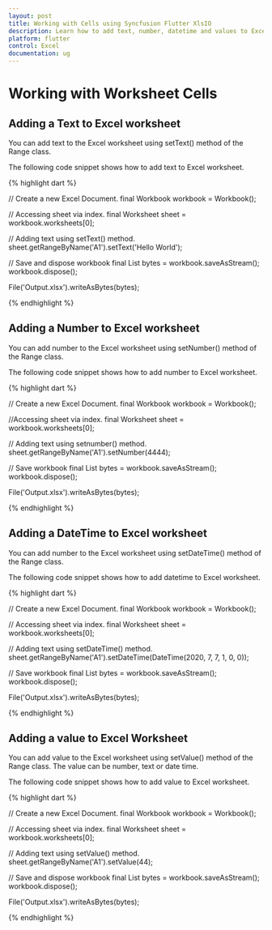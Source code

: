 ```yaml
---
layout: post
title: Working with Cells using Syncfusion Flutter XlsIO
description: Learn how to add text, number, datetime and values to Excel worksheet using Syncfusion Flutter XlsIO.
platform: flutter
control: Excel
documentation: ug
---
```


# Working with Worksheet Cells  

## Adding a Text to Excel worksheet

You can add text to the Excel worksheet using setText() method of the Range class.

The following code snippet shows how to add text to Excel worksheet.

{% highlight dart %}

// Create a new Excel Document.
final Workbook workbook = Workbook();

// Accessing sheet via index.
final Worksheet sheet = workbook.worksheets[0];

// Adding text using setText() method.
sheet.getRangeByName('A1').setText('Hello World');

// Save and dispose workbook
final List<int> bytes = workbook.saveAsStream();
workbook.dispose();

File('Output.xlsx').writeAsBytes(bytes);

{% endhighlight %}

## Adding a Number to Excel worksheet

You can add number to the Excel worksheet using setNumber() method of the Range class.

The following code snippet shows how to add number to Excel worksheet.

{% highlight dart %}

// Create a new Excel Document.
final Workbook workbook = Workbook();

//Accessing sheet via index.
final Worksheet sheet = workbook.worksheets[0];

// Adding text using setnumber() method.
sheet.getRangeByName('A1').setNumber(4444);

// Save workbook
final List<int> bytes = workbook.saveAsStream();
workbook.dispose();

File('Output.xlsx').writeAsBytes(bytes);

{% endhighlight %}

## Adding a DateTime to Excel worksheet

You can add number to the Excel worksheet using setDateTime() method of the Range class.

The following code snippet shows how to add datetime to Excel worksheet.

{% highlight dart %}

// Create a new Excel Document.
final Workbook workbook = Workbook();

// Accessing sheet via index.
final Worksheet sheet = workbook.worksheets[0];

// Adding text using setDateTime() method.
sheet.getRangeByName('A1').setDateTime(DateTime(2020, 7, 7, 1, 0, 0));

// Save workbook
final List<int> bytes = workbook.saveAsStream();
workbook.dispose();

File('Output.xlsx').writeAsBytes(bytes);

{% endhighlight %}

## Adding a value to Excel Worksheet

You can add value to the Excel worksheet using setValue() method of the Range class. The value can be number, text or date time.

The following code snippet shows how to add value to Excel worksheet.

{% highlight dart %}

// Create a new Excel Document.
final Workbook workbook = Workbook();

// Accessing sheet via index.
final Worksheet sheet = workbook.worksheets[0];

// Adding text using setValue() method.
sheet.getRangeByName('A1').setValue(44);

// Save and dispose workbook
final List<int> bytes = workbook.saveAsStream();
workbook.dispose();

File('Output.xlsx').writeAsBytes(bytes);

{% endhighlight %}

